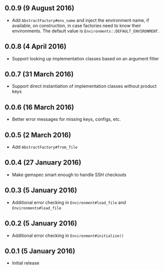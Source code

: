 ## 0.0.9 (9 August 2016)

- Add `AbstractFactory#env_name` and inject the environment name, if available, on construction,
  in case factories need to know their environments. The default value is `Environments::DEFAULT_ENVIRONMENT`.

## 0.0.8 (4 April 2016)

- Support looking up implementation classes based on an argument
  filter

## 0.0.7 (31 March 2016)

- Support direct instantiation of implementation classes without
  product keys

## 0.0.6 (16 March 2016)

- Better error messages for missing keys, configs, etc.

## 0.0.5 (2 March 2016)

- Add `AbstractFactory#from_file`

## 0.0.4 (27 January 2016)

- Make gemspec smart enough to handle SSH checkouts

## 0.0.3 (5 January 2016)

- Additional error checking in `Environment#load_file` and `Environments#load_file`

## 0.0.2 (5 January 2016)

- Additional error checking in `Environment#initialize()`

## 0.0.1 (5 January 2016)

- Initial release
